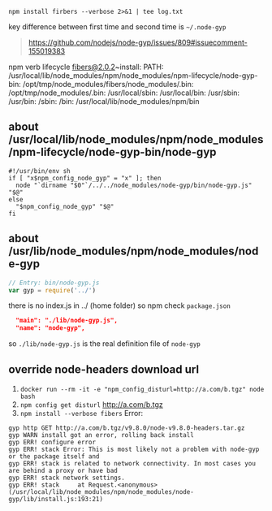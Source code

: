 `npm install firbers --verbose 2>&1 | tee log.txt`

key difference between first time and second time is `~/.node-gyp`
> https://github.com/nodejs/node-gyp/issues/809#issuecomment-155019383


npm verb lifecycle fibers@2.0.2~install: PATH:
/usr/local/lib/node_modules/npm/node_modules/npm-lifecycle/node-gyp-bin:
/opt/tmp/node_modules/fibers/node_modules/.bin:
/opt/tmp/node_modules/.bin:
/usr/local/sbin:
/usr/local/bin:
/usr/sbin:
/usr/bin:
/sbin:
/bin:
/usr/local/lib/node_modules/npm/bin


## about /usr/local/lib/node_modules/npm/node_modules/npm-lifecycle/node-gyp-bin/node-gyp
```shell
#!/usr/bin/env sh
if [ "x$npm_config_node_gyp" = "x" ]; then
  node "`dirname "$0"`/../../node_modules/node-gyp/bin/node-gyp.js" "$@"
else
  "$npm_config_node_gyp" "$@"
fi
```

## about /usr/lib/node_modules/npm/node_modules/node-gyp

```js
// Entry: bin/node-gyp.js
var gyp = require('../')

```
there is no index.js in ../ (home folder)
so npm check `package.json`

```json
  "main": "./lib/node-gyp.js",
  "name": "node-gyp",
```
so `./lib/node-gyp.js` is the real definition file of `node-gyp`

## override node-headers download url
1. `docker run --rm -it -e "npm_config_disturl=http://a.com/b.tgz" node bash`
2. `npm config get disturl`
    http://a.com/b.tgz
3. `npm install --verbose fibers`
Error:
```
gyp http GET http://a.com/b.tgz/v9.8.0/node-v9.8.0-headers.tar.gz
gyp WARN install got an error, rolling back install
gyp ERR! configure error 
gyp ERR! stack Error: This is most likely not a problem with node-gyp or the package itself and
gyp ERR! stack is related to network connectivity. In most cases you are behind a proxy or have bad 
gyp ERR! stack network settings.
gyp ERR! stack     at Request.<anonymous> (/usr/local/lib/node_modules/npm/node_modules/node-gyp/lib/install.js:193:21)
```

